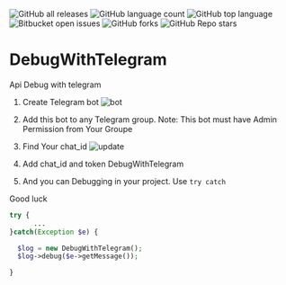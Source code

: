 ![GitHub all releases](https://img.shields.io/github/downloads/Umid-ismayilov/DebugWithTelegram/total)
![GitHub language count](https://img.shields.io/github/languages/count/Umid-ismayilov/DebugWithTelegram)
![GitHub top language](https://img.shields.io/github/languages/top/Umid-ismayilov/DebugWithTelegram?color=yellow)
![Bitbucket open issues](https://img.shields.io/bitbucket/issues/Umid-ismayilov/DebugWithTelegram)
![GitHub forks](https://img.shields.io/github/forks/Umid-ismayilov/DebugWithTelegram?style=social)
![GitHub Repo stars](https://img.shields.io/github/stars/Umid-ismayilov/DebugWithTelegram?style=social)

# DebugWithTelegram
Api Debug with telegram
1. Create Telegram bot
![bot](https://user-images.githubusercontent.com/49947736/171563377-2675d331-c074-41dc-afd0-88ff11feaa0c.PNG)

2. Add this bot to any Telegram group. Note: This bot must have Admin Permission from Your Groupe

3. Find Your chat_id
![update](https://user-images.githubusercontent.com/49947736/171566743-e0413426-8dc8-4271-ab06-4222cbf6ab46.PNG)

4. Add chat_id and token DebugWithTelegram 
5. And you can Debugging in your project. Use `try catch` 

Good luck 

``` php
try {
      ...
}catch(Exception $e) {

  $log = new DebugWithTelegram();
  $log->debug($e->getMessage());

}


